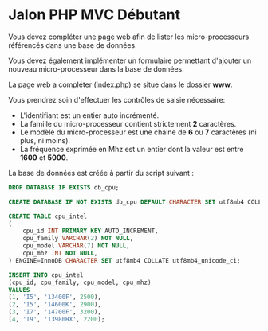 # Jalon PHP MVC Débutant 

Vous devez compléter une page web afin de lister les micro-processeurs référencés dans une base de données.

Vous devez également implémenter un formulaire permettant d'ajouter un nouveau micro-processeur dans la base de données.

La page web a compléter (index.php) se situe dans le dossier **www**.

Vous prendrez soin d'effectuer les contrôles de saisie nécessaire: 

- L'identifiant est un entier auto incrémenté.
- La famille du micro-processeur contient strictement **2** caractères.
- Le modèle du micro-processeur est une chaine de **6** ou **7** caractères (ni plus, ni moins).
- La fréquence exprimée en Mhz est un entier dont la valeur est entre **1600** et **5000**.


La base de données est créée à partir du script suivant : 

```sql
DROP DATABASE IF EXISTS db_cpu;

CREATE DATABASE IF NOT EXISTS db_cpu DEFAULT CHARACTER SET utf8mb4 COLLATE utf8mb4_unicode_ci;

CREATE TABLE cpu_intel 
(
    cpu_id INT PRIMARY KEY AUTO_INCREMENT,
    cpu_family VARCHAR(2) NOT NULL,
    cpu_model VARCHAR(7) NOT NULL,
    cpu_mhz INT NOT NULL,
) ENGINE=InnoDB CHARACTER SET utf8mb4 COLLATE utf8mb4_unicode_ci;

INSERT INTO cpu_intel 
(cpu_id, cpu_family, cpu_model, cpu_mhz) 
VALUES 
(1, 'I5', '13400F', 2500),
(2, 'I5', '14600K', 2900),
(3, 'I7', '14700F', 3200),
(4, 'I9', '13980HX', 2200);
```
